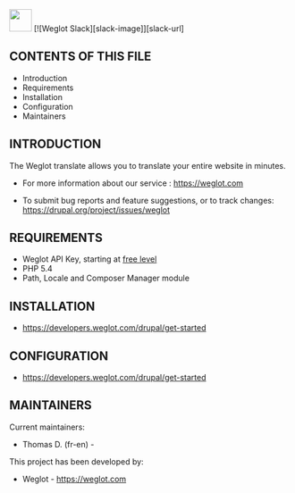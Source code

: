 <!-- logo -->
<img src="https://cdn.weglot.com/logo/logo-hor.png" height="40" />
[![Weglot Slack][slack-image]][slack-url]

CONTENTS OF THIS FILE
---------------------

 * Introduction
 * Requirements
 * Installation
 * Configuration
 * Maintainers


INTRODUCTION
------------

The Weglot translate  allows you to translate your entire website in minutes.

 * For more information about our service :  https://weglot.com

 * To submit bug reports and feature suggestions, or to track changes:
   https://drupal.org/project/issues/weglot





REQUIREMENTS
------------
- Weglot API Key, starting at [free level](https://dashboard.weglot.com/register)
- PHP 5.4
- Path, Locale and Composer Manager module

INSTALLATION
------------
  * https://developers.weglot.com/drupal/get-started


CONFIGURATION
------------
  * https://developers.weglot.com/drupal/get-started


MAINTAINERS
-----------

Current maintainers:
 * Thomas D. (fr-en) -

This project has been developed by:
 * Weglot - https://weglot.com

[slack-image]: https://weglot-community.now.sh/badge.svg
[slack-url]: https://weglot-community.now.sh/

